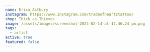 ```yaml
---
name: Erica Astbury
instagram: https://www.instagram.com/tradeofheartztattoo/
shop: Thick as Thieves
image: /assets/images/screenshot-2024-02-14-at-12.46.24 pm.png
tags:
  - artist
active: true
featured: false
---
```

